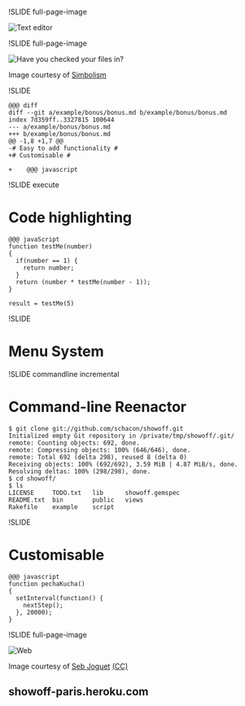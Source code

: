 !SLIDE full-page-image

![Text editor](texteditor.png "Text editor")

!SLIDE full-page-image

![Have you checked your files in?](checked_in.jpg "With showoff you can")

Image courtesy of [Simbolism](http://www.flickr.com/people/simbolism/)

!SLIDE

    @@@ diff
    diff --git a/example/bonus/bonus.md b/example/bonus/bonus.md
    index 7d359ff..3327815 100644
    --- a/example/bonus/bonus.md
    +++ b/example/bonus/bonus.md
    @@ -1,8 +1,7 @@
    -# Easy to add functionality #
    +# Customisable #

    +    @@@ javascript

!SLIDE execute

# Code highlighting #

    @@@ javaScript
    function testMe(number)
    {
      if(number == 1) {
        return number;
      }
      return (number * testMe(number - 1));
    }

    result = testMe(5)

!SLIDE

# Menu System #

!SLIDE commandline incremental

# Command-line Reenactor #

	$ git clone git://github.com/schacon/showoff.git
	Initialized empty Git repository in /private/tmp/showoff/.git/
	remote: Counting objects: 692, done.
	remote: Compressing objects: 100% (646/646), done.
	remote: Total 692 (delta 298), reused 8 (delta 0)
	Receiving objects: 100% (692/692), 3.59 MiB | 4.87 MiB/s, done.
	Resolving deltas: 100% (298/298), done.
	$ cd showoff/
	$ ls
	LICENSE     TODO.txt   lib      showoff.gemspec
	README.txt  bin        public   views
	Rakefile    example    script


!SLIDE

# Customisable #

    @@@ javascript
    function pechaKucha()
    {
      setInterval(function() {
        nextStep();
      }, 20000);
    }


!SLIDE full-page-image

![Web](internet.jpg "Web")

Image courtesy of <span xmlns:cc="http://creativecommons.org/ns#" about="http://www.flickr.com/photos/sebjoguet/162330937/"><a rel="cc:attributionURL" href="http://www.flickr.com/photos/sebjoguet/">Seb Joguet</a> <a rel="license" href="http://creativecommons.org/licenses/by-nc/2.0/">(CC)</a></span>

## showoff-paris.heroku.com ##